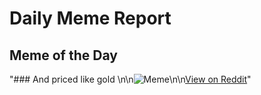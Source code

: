 # Daily Meme Report

## Meme of the Day
"### And priced like gold \n\n![Meme](https://i.redd.it/ssax7xf8qmbe1.png)\n\n[View on Reddit](https://redd.it/1hw0qsf)"
